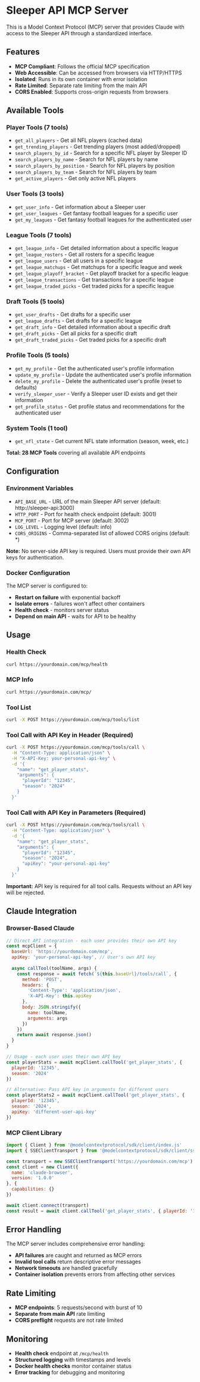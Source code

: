 # Sleeper API MCP Server

This is a Model Context Protocol (MCP) server that provides Claude with access to the Sleeper API through a standardized interface.

## Features

- **MCP Compliant**: Follows the official MCP specification
- **Web Accessible**: Can be accessed from browsers via HTTP/HTTPS
- **Isolated**: Runs in its own container with error isolation
- **Rate Limited**: Separate rate limiting from the main API
- **CORS Enabled**: Supports cross-origin requests from browsers

## Available Tools

### Player Tools (7 tools)
- `get_all_players` - Get all NFL players (cached data)
- `get_trending_players` - Get trending players (most added/dropped)
- `search_players_by_id` - Search for a specific NFL player by Sleeper ID
- `search_players_by_name` - Search for NFL players by name
- `search_players_by_position` - Search for NFL players by position
- `search_players_by_team` - Search for NFL players by team
- `get_active_players` - Get only active NFL players

### User Tools (3 tools)
- `get_user_info` - Get information about a Sleeper user
- `get_user_leagues` - Get fantasy football leagues for a specific user
- `get_my_leagues` - Get fantasy football leagues for the authenticated user

### League Tools (7 tools)
- `get_league_info` - Get detailed information about a specific league
- `get_league_rosters` - Get all rosters for a specific league
- `get_league_users` - Get all users in a specific league
- `get_league_matchups` - Get matchups for a specific league and week
- `get_league_playoff_bracket` - Get playoff bracket for a specific league
- `get_league_transactions` - Get transactions for a specific league
- `get_league_traded_picks` - Get traded picks for a specific league

### Draft Tools (5 tools)
- `get_user_drafts` - Get drafts for a specific user
- `get_league_drafts` - Get drafts for a specific league
- `get_draft_info` - Get detailed information about a specific draft
- `get_draft_picks` - Get all picks for a specific draft
- `get_draft_traded_picks` - Get traded picks for a specific draft

### Profile Tools (5 tools)
- `get_my_profile` - Get the authenticated user's profile information
- `update_my_profile` - Update the authenticated user's profile information
- `delete_my_profile` - Delete the authenticated user's profile (reset to defaults)
- `verify_sleeper_user` - Verify a Sleeper user ID exists and get their information
- `get_profile_status` - Get profile status and recommendations for the authenticated user

### System Tools (1 tool)
- `get_nfl_state` - Get current NFL state information (season, week, etc.)

**Total: 28 MCP Tools** covering all available API endpoints

## Configuration

### Environment Variables

- `API_BASE_URL` - URL of the main Sleeper API server (default: http://sleeper-api:3000)
- `HTTP_PORT` - Port for health check endpoint (default: 3001)
- `MCP_PORT` - Port for MCP server (default: 3002)
- `LOG_LEVEL` - Logging level (default: info)
- `CORS_ORIGINS` - Comma-separated list of allowed CORS origins (default: *)

**Note:** No server-side API key is required. Users must provide their own API keys for authentication.

### Docker Configuration

The MCP server is configured to:
- **Restart on failure** with exponential backoff
- **Isolate errors** - failures won't affect other containers
- **Health check** - monitors server status
- **Depend on main API** - waits for API to be healthy

## Usage

### Health Check
```bash
curl https://yourdomain.com/mcp/health
```

### MCP Info
```bash
curl https://yourdomain.com/mcp/
```

### Tool List
```bash
curl -X POST https://yourdomain.com/mcp/tools/list
```

### Tool Call with API Key in Header (Required)
```bash
curl -X POST https://yourdomain.com/mcp/tools/call \
  -H "Content-Type: application/json" \
  -H "X-API-Key: your-personal-api-key" \
  -d '{
    "name": "get_player_stats",
    "arguments": {
      "playerId": "12345",
      "season": "2024"
    }
  }'
```

### Tool Call with API Key in Parameters (Required)
```bash
curl -X POST https://yourdomain.com/mcp/tools/call \
  -H "Content-Type: application/json" \
  -d '{
    "name": "get_player_stats",
    "arguments": {
      "playerId": "12345",
      "season": "2024",
      "apiKey": "your-personal-api-key"
    }
  }'
```

**Important:** API key is required for all tool calls. Requests without an API key will be rejected.

## Claude Integration

### Browser-Based Claude
```javascript
// Direct API integration - each user provides their own API key
const mcpClient = {
  baseUrl: 'https://yourdomain.com/mcp',
  apiKey: 'your-personal-api-key', // User's own API key
  
  async callTool(toolName, args) {
    const response = await fetch(`${this.baseUrl}/tools/call`, {
      method: 'POST',
      headers: {
        'Content-Type': 'application/json',
        'X-API-Key': this.apiKey
      },
      body: JSON.stringify({
        name: toolName,
        arguments: args
      })
    })
    return await response.json()
  }
}

// Usage - each user uses their own API key
const playerStats = await mcpClient.callTool('get_player_stats', { 
  playerId: '12345', 
  season: '2024' 
})

// Alternative: Pass API key in arguments for different users
const playerStats2 = await mcpClient.callTool('get_player_stats', { 
  playerId: '12345', 
  season: '2024',
  apiKey: 'different-user-api-key'
})
```

### MCP Client Library
```javascript
import { Client } from '@modelcontextprotocol/sdk/client/index.js'
import { SSEClientTransport } from '@modelcontextprotocol/sdk/client/sse.js'

const transport = new SSEClientTransport('https://yourdomain.com/mcp')
const client = new Client({
  name: 'claude-browser',
  version: '1.0.0'
}, {
  capabilities: {}
})

await client.connect(transport)
const result = await client.callTool('get_player_stats', { playerId: '12345' })
```

## Error Handling

The MCP server includes comprehensive error handling:
- **API failures** are caught and returned as MCP errors
- **Invalid tool calls** return descriptive error messages
- **Network timeouts** are handled gracefully
- **Container isolation** prevents errors from affecting other services

## Rate Limiting

- **MCP endpoints**: 5 requests/second with burst of 10
- **Separate from main API** rate limiting
- **CORS preflight** requests are not rate limited

## Monitoring

- **Health check** endpoint at `/mcp/health`
- **Structured logging** with timestamps and levels
- **Docker health checks** monitor container status
- **Error tracking** for debugging and monitoring
